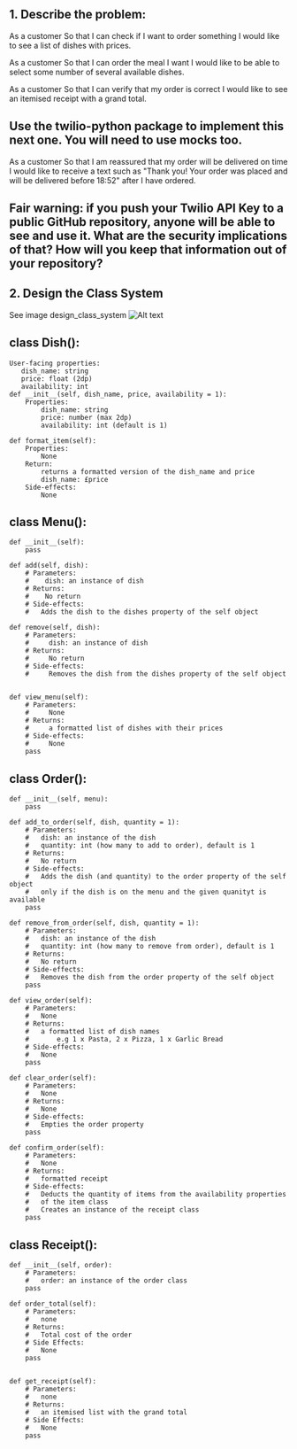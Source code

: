 ## 1. Describe the problem:

As a customer
So that I can check if I want to order something
I would like to see a list of dishes with prices.

As a customer
So that I can order the meal I want
I would like to be able to select some number of several available dishes.

As a customer
So that I can verify that my order is correct
I would like to see an itemised receipt with a grand total.

## Use the twilio-python package to implement this next one. You will need to use mocks too.

As a customer
So that I am reassured that my order will be delivered on time
I would like to receive a text such as "Thank you! Your order was placed and will be delivered before 18:52" after I have ordered.

## Fair warning: if you push your Twilio API Key to a public GitHub repository, anyone will be able to see and use it. What are the security implications of that? How will you keep that information out of your repository?

## 2. Design the Class System

See image design_class_system
![Alt text](image.png)

## class Dish():
    User-facing properties:
       dish_name: string
       price: float (2dp)
       availability: int
    def __init__(self, dish_name, price, availability = 1):
        Properties:
            dish_name: string
            price: number (max 2dp)
            availability: int (default is 1)

    def format_item(self):
        Properties:
            None
        Return:
            returns a formatted version of the dish_name and price
            dish_name: £price
        Side-effects:
            None

## class Menu():
    def __init__(self):
        pass

    def add(self, dish):
        # Parameters:
        #    dish: an instance of dish
        # Returns:
        #    No return
        # Side-effects: 
        #   Adds the dish to the dishes property of the self object

    def remove(self, dish):
        # Parameters:
        #     dish: an instance of dish
        # Returns:
        #     No return
        # Side-effects: 
        #     Removes the dish from the dishes property of the self object


    def view_menu(self):
        # Parameters:
        #     None
        # Returns:
        #     a formatted list of dishes with their prices
        # Side-effects:
        #     None
        pass


## class Order():
    def __init__(self, menu):
        pass

    def add_to_order(self, dish, quantity = 1):
        # Parameters:
        #   dish: an instance of the dish
        #   quantity: int (how many to add to order), default is 1
        # Returns:
        #   No return
        # Side-effects:
        #   Adds the dish (and quantity) to the order property of the self object
        #   only if the dish is on the menu and the given quanityt is available
        pass

    def remove_from_order(self, dish, quantity = 1):
        # Parameters:
        #   dish: an instance of the dish
        #   quantity: int (how many to remove from order), default is 1
        # Returns:
        #   No return
        # Side-effects:
        #   Removes the dish from the order property of the self object
        pass

    def view_order(self):
        # Parameters:
        #   None
        # Returns:
        #   a formatted list of dish names 
        #       e.g 1 x Pasta, 2 x Pizza, 1 x Garlic Bread
        # Side-effects:
        #   None
        pass

    def clear_order(self):
        # Parameters:
        #   None
        # Returns:
        #   None
        # Side-effects:
        #   Empties the order property
        pass

    def confirm_order(self):
        # Parameters:
        #   None
        # Returns:
        #   formatted receipt
        # Side-effects:
        #   Deducts the quantity of items from the availability properties
        #   of the item class
        #   Creates an instance of the receipt class
        pass

## class Receipt():
    def __init__(self, order):
        # Parameters:
        #   order: an instance of the order class
        pass

    def order_total(self):
        # Parameters:
        #   none
        # Returns:
        #   Total cost of the order
        # Side Effects:
        #   None
        pass
    

    def get_receipt(self):
        # Parameters:
        #   none
        # Returns:
        #   an itemised list with the grand total
        # Side Effects:
        #   None
        pass



